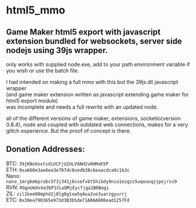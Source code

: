 # html5_mmo
## Game Maker html5 export with javascript extension bundled for websockets, server side nodejs using 39js wrapper.

only works with supplied node.exe, add to your path environment variable if you wish or use the batch file.

I had intended on making a full mmo with this but the 39js.dll javascript wrapper<br/>
(and game maker extension written as javascript extending game maker for html5 export module) 
<br/>was incomplete and needs a full rewrite with an updated node. 

all of the different versions of game maker, extensions, socketio(version 0.8.4), node and coupled with outdated web connections, makes for a very glitch experience. But the proof of concept is there.
## Donation Addresses:
BTC: `39jKNoXoxtsdiUCFjU2ULV9AH2vHHMxK5P`\
ETH: `0xa660e3ae6ea3e767dc8cedb38c6eaacdca9c1b3c`\
Nano: `nano_1mrgkm6prabc5f3j341j6cxefxbt5hibdy9nio1ezgzs5uqouoqzjpojrss9`\
RVN: `RGgnUmXxke3bP1CLoDMjEycfjga1B6Bogi`\
ZIL: `zil1kee00mphd2j8lg8gtxw5q4ua2ue3uarzgyurrj`\
ETC: `0x30ea790365e973d3B3b5de71A8AA808ead1257Fd`
